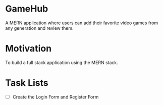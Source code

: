 # GameHub

A MERN application where users can add their favorite video games from any generation and review them.

# Motivation

To build a full stack application using the MERN stack.


# Task Lists

- [ ] Create the Login Form and Register Form